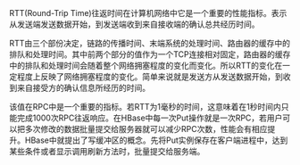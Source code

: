RTT(Round-Trip Time)往返时间在计算机网络中它是一个重要的性能指标。表示从发送端发送数据开始，到发送端收到来自接收端的确认总共经历时间。  

RTT由三个部份决定，链路的传播时间、末端系统的处理时间、路由器的缓存中的排队和处理时间。其中前两个部分的值作为一个TCP连接相对固定，路由器的缓存中的排队和处理时间会随着整个网络拥塞程度的变化而变化。所以RTT的变化在一定程度上反映了网络拥塞程度的变化。简单来说就是发送方从发送数据开始，到收到来自接受方的确认信息所经历的时间。   

该值在RPC中是一个重要的指标。若RTT为1毫秒的时间，这意味着在1秒时间内只能完成1000次RPC往返响应。在HBase中每一次Put操作就是一次RPC，若用户可以把多次修改的数据批量提交给服务器就可以减少RPC次数，性能会有相应提升。HBase中就提出了写缓冲区的概念。先将Put实例保存在客户端进程中，达到某些条件或者显示调用刷新方法时，批量提交给服务端。

